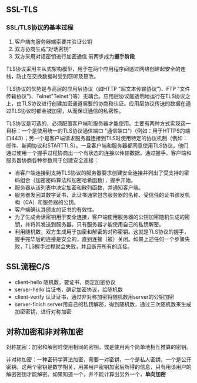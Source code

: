 ## SSL-TLS

### SSL/TLS协议的基本过程
1. 客户端向服务器端索要并验证公钥
2. 双方协商生成“对话密钥”
3. 双方采用对话密钥进行加密通信
前两步成为**握手阶段**

TLS协议采用主从式架构模型，用于在两个应用程序间透过网络创建起安全的连线，防止在交换数据时受到窃听及篡改。

TLS协议的优势是与高层的应用层协议（如HTTP "超文本传输协议")、FTP "文件传输协议")、Telnet"Telnet")等）无耦合。应用层协议能透明地运行在TLS协议之上，由TLS协议进行创建加密通道需要的协商和认证。应用层协议传送的数据在通过TLS协议时都会被加密，从而保证通信的私密性。

TLS协议是可选的，必须配置客户端和服务器才能使用。主要有两种方式实现这一目标：一个是使用统一的TLS协议通信端口 "通信端口")（例如：用于HTTPS的端口443）；另一个是客户端请求服务器连接到TLS时使用特定的协议机制（例如：邮件、新闻协议和STARTTLS）。一旦客户端和服务器都同意使用TLS协议，他们通过使用一个握手过程协商出一个有状态的连接以传输数据。通过握手，客户端和服务器协商各种参数用于创建安全连接：

-   当客户端连接到支持TLS协议的服务器要求创建安全连接并列出了受支持的密码组合（加密密码算法和加密哈希函数），握手开始。
-   服务器从该列表中决定加密和散列函数，并通知客户端。
-   服务器发回其数字证书，此证书通常包含服务器的名称、受信任的证书颁发机构（CA）和服务器的公钥。
-   客户端确认其颁发的证书的有效性。
-   为了生成会话密钥用于安全连接，客户端使用服务器的公钥加密随机生成的密钥，并将其发送到服务器，只有服务器才能使用自己的私钥解密。
-   利用随机数，双方生成用于加密和解密的对称密钥。这就是TLS协议的握手，握手完毕后的连接是安全的，直到连接（被）关闭。如果上述任何一个步骤失败，TLS握手过程就会失败，并且断开所有的连接。

## SSL流程C/S
- client-hello
随机数，要证书，商定加密协议
- server-hello
给证书，确定加密协议，给随机数
- client-verify
认证证书，通过非对称加密将随机数用server的公钥加密
- server-finish
server用自己的私钥解密，得到随机数，通过三次随机数来生成加密密钥，进行对称加密

## 对称加密和非对称加密

对称加密：加密和解密时使用相同的密钥，或是使用两个简单地相互推算的密钥。

非对称加密：一种密码学算法加密，需要一对密钥，一个是私人密钥，一个是公开密钥。这两个密钥是数学相关，用某用户密钥加密后所得的信息，只有用该用户的解密密钥才能解密。如果知道一个，并不能计算出另外一个，**单向加密**